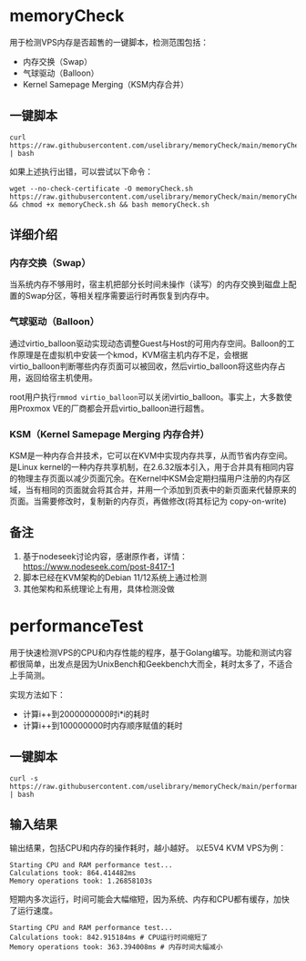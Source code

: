 # memoryCheck

用于检测VPS内存是否超售的一键脚本，检测范围包括：

- 内存交换（Swap）
- 气球驱动（Balloon）
- Kernel Samepage Merging（KSM内存合并）

## 一键脚本
```
curl https://raw.githubusercontent.com/uselibrary/memoryCheck/main/memoryCheck.sh | bash
```

如果上述执行出错，可以尝试以下命令：
```
wget --no-check-certificate -O memoryCheck.sh https://raw.githubusercontent.com/uselibrary/memoryCheck/main/memoryCheck.sh && chmod +x memoryCheck.sh && bash memoryCheck.sh
```

## 详细介绍
### 内存交换（Swap）
当系统内存不够用时，宿主机把部分长时间未操作（读写）的内存交换到磁盘上配置的Swap分区，等相关程序需要运行时再恢复到内存中。

### 气球驱动（Balloon）
通过virtio_balloon驱动实现动态调整Guest与Host的可用内存空间。Balloon的工作原理是在虚拟机中安装一个kmod，KVM宿主机内存不足，会根据virtio_balloon判断哪些内存页面可以被回收，然后virtio_balloon将这些内存占用，返回给宿主机使用。

root用户执行`rmmod virtio_balloon`可以关闭virtio_balloon。事实上，大多数使用Proxmox VE的厂商都会开启virtio_balloon进行超售。

### KSM（Kernel Samepage Merging 内存合并）
KSM是一种内存合并技术，它可以在KVM中实现内存共享，从而节省内存空间。是Linux kernel的一种内存共享机制，在2.6.32版本引入，用于合并具有相同内容的物理主存页面以减少页面冗余。在Kernel中KSM会定期扫描用户注册的内存区域，当有相同的页面就会将其合并，并用一个添加到页表中的新页面来代替原来的页面。当需要修改时，复制新的内存页，再做修改(将其标记为 copy-on-write)



## 备注
1. 基于nodeseek讨论内容，感谢原作者，详情：https://www.nodeseek.com/post-8417-1
2. 脚本已经在KVM架构的Debian 11/12系统上通过检测
3. 其他架构和系统理论上有用，具体检测没做


# performanceTest

用于快速检测VPS的CPU和内存性能的程序，基于Golang编写。功能和测试内容都很简单，出发点是因为UnixBench和Geekbench大而全，耗时太多了，不适合上手简测。

实现方法如下：

- 计算i++到2000000000时i*i的耗时
- 计算i++到100000000时内存顺序赋值的耗时

## 一键脚本
```
curl -s https://raw.githubusercontent.com/uselibrary/memoryCheck/main/performanceTest.sh | bash
```

## 输入结果
输出结果，包括CPU和内存的操作耗时，越小越好。
以E5V4 KVM VPS为例：
```
Starting CPU and RAM performance test...
Calculations took: 864.414482ms
Memory operations took: 1.26858103s
```
短期内多次运行，时间可能会大幅缩短，因为系统、内存和CPU都有缓存，加快了运行速度。
```
Starting CPU and RAM performance test...
Calculations took: 842.915184ms # CPU运行时间缩短了
Memory operations took: 363.394008ms # 内存时间大幅减小
```
